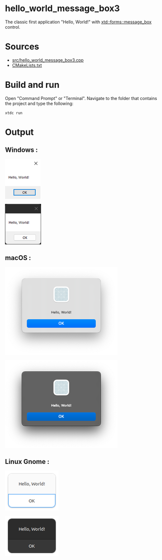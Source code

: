 # hello_world_message_box3

The classic first application "Hello, World!" with  [xtd::forms::message_box](https://codedocs.xyz/gammasoft71/xtd/classxtd_1_1forms_1_1message__box.html) control.

# Sources

* [src/hello_world_message_box3.cpp](src/hello_world_message_box3.cpp)
* [CMakeLists.txt](CMakeLists.txt)

# Build and run

Open "Command Prompt" or "Terminal". Navigate to the folder that contains the project and type the following:

```shell
xtdc run
```

# Output

## Windows :

![Screenshot](../../../../docs/pictures/examples/hello_world_message_box3_w.png)

![Screenshot](../../../../docs/pictures/examples/hello_world_message_box3_wd.png)

## macOS :

![Screenshot](../../../../docs/pictures/examples/hello_world_message_box3_m.png)

![Screenshot](../../../../docs/pictures/examples/hello_world_message_box3_md.png)

## Linux Gnome :

![Screenshot](../../../../docs/pictures/examples/hello_world_message_box3_g.png)

![Screenshot](../../../../docs/pictures/examples/hello_world_message_box3_gd.png)

